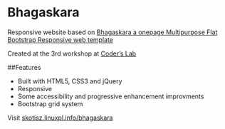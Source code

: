 # Bhagaskara

Responsive website based on [Bhagaskara a onepage Multipurpose Flat Bootstrap Responsive web template](https://w3layouts.com/bhagaskara-onepage-multipurpose-flat-bootstrap-responsive-web-template/)

Created at the 3rd workshop at [Coder’s Lab](http://coderslab.pl/kurs-front-end)

##Features 

* Built with HTML5, CSS3 and jQuery
* Responsive
* Some accessibility and progressive enhancement improvments
* Bootstrap grid system

Visit [skotisz.linuxpl.info/bhagaskara](http://skotisz.linuxpl.info/bhagaskara/)
